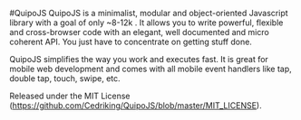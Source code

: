#QuipoJS
QuipoJS is a minimalist, modular and object-oriented Javascript library with a goal of only ~8-12k . It allows you to write powerful, flexible and cross-browser code with an elegant, well documented and micro coherent API. You just have to concentrate on getting stuff done.

QuipoJS simplifies the way you work and executes fast. It is great for mobile web development and comes with all mobile event handlers like tap, double tap, touch, swipe, etc.

Released under the MIT License (https://github.com/Cedriking/QuipoJS/blob/master/MIT_LICENSE).
